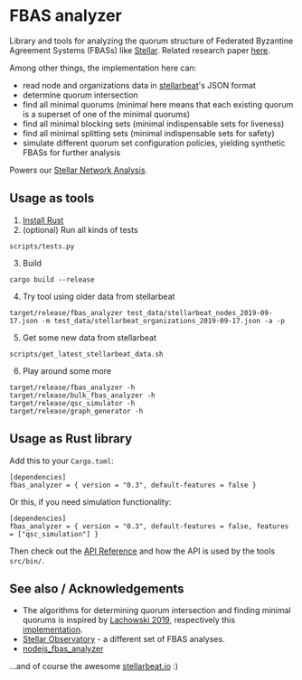 # FBAS analyzer

Library and tools for analyzing the quorum structure of Federated Byzantine Agreement Systems (FBASs) like [Stellar](https://www.stellar.org/).
Related research paper [here](https://arxiv.org/abs/2002.08101).

Among other things, the implementation here can:

- read node and organizations data in [stellarbeat](https://stellarbeat.io/)'s JSON format
- determine quorum intersection
- find all minimal quorums (minimal here means that each existing quorum is a superset of one of the minimal quorums)
- find all minimal blocking sets (minimal indispensable sets for liveness)
- find all minimal splitting sets (minimal indispensable sets for safety)
- simulate different quorum set configuration policies, yielding synthetic FBASs for further analysis

Powers our [Stellar Network Analysis](https://stellar.weizenbaum.net/analysis.html).

## Usage as tools

1. [Install Rust](https://www.rust-lang.org/learn/get-started)
2. (optional) Run all kinds of tests
```
scripts/tests.py
```
3. Build
```
cargo build --release
```
4. Try tool using older data from stellarbeat
```
target/release/fbas_analyzer test_data/stellarbeat_nodes_2019-09-17.json -m test_data/stellarbeat_organizations_2019-09-17.json -a -p
```
5. Get some new data from stellarbeat
```
scripts/get_latest_stellarbeat_data.sh
```
6. Play around some more
```
target/release/fbas_analyzer -h
target/release/bulk_fbas_analyzer -h
target/release/qsc_simulator -h
target/release/graph_generator -h
```

## Usage as Rust library

Add this to your `Cargo.toml`:
```
[dependencies]
fbas_analyzer = { version = "0.3", default-features = false }
```
Or this, if you need simulation functionality:
```
[dependencies]
fbas_analyzer = { version = "0.3", default-features = false, features = ["qsc_simulation"] }
```

Then check out the [API Reference](https://docs.rs/fbas_analyzer/)
and how the API is used by the tools `src/bin/`.

## See also / Acknowledgements

- The algorithms for determining quorum intersection and finding minimal quorums is inspired by [Lachowski 2019](https://arxiv.org/abs/1902.06493), respectively this [implementation](https://github.com/fixxxedpoint/quorum_intersection).
- [Stellar Observatory](https://github.com/andrenarchy/stellar-observatory) - a different set of FBAS analyses.
- [nodejs_fbas_analyzer](https://github.com/stellarbeat/nodejs_fbas_analyzer/)

...and of course the awesome [stellarbeat.io](http://stellarbeat.io) :)
